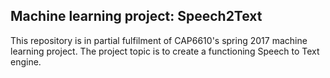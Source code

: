 ## Machine learning project: Speech2Text
This repository is in partial fulfilment of CAP6610's spring 2017 machine learning project. The project topic is to create a functioning Speech to Text engine.
